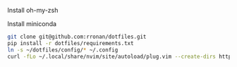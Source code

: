 Install oh-my-zsh

Install miniconda



```bash
git clone git@github.com:rronan/dotfiles.git
pip install -r dotfiles/requirements.txt
ln -s ~/dotfiles/config/* ~/.config
curl -fLo ~/.local/share/nvim/site/autoload/plug.vim --create-dirs https://raw.githubusercontent.com/junegunn/vim-plug/master/plug.vim
```
